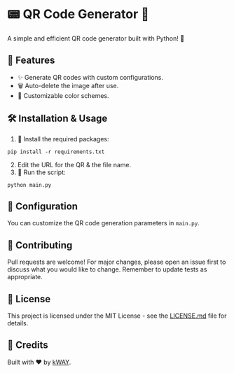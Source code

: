 # 📟 QR Code Generator 🚀
A simple and efficient QR code generator built with Python! 🐍

## 🌟 Features
- ✨ Generate QR codes with custom configurations.
- 🗑 Auto-delete the image after use.
- 🎨 Customizable color schemes.

## 🛠 Installation & Usage
1. 🔧 Install the required packages:
```
pip install -r requirements.txt
```
2. Edit the URL for the QR & the file name.
3. 🚀 Run the script:
```
python main.py
```

## 🔧 Configuration
You can customize the QR code generation parameters in `main.py`.

## 🤝 Contributing
Pull requests are welcome! For major changes, please open an issue first to discuss what you would like to change. Remember to update tests as appropriate.

## 📜 License
This project is licensed under the MIT License - see the [LICENSE.md](LICENSE.md) file for details.

## 🌟 Credits
Built with ❤️ by [kWAY](https://github.com/kWAYTV).